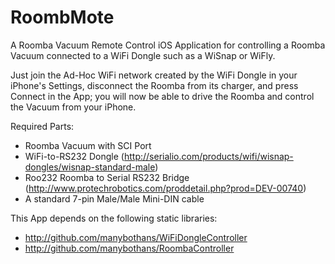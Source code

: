 RoombMote
====================

A Roomba Vacuum Remote Control iOS Application for controlling a Roomba Vacuum connected to a WiFi Dongle such as a WiSnap or WiFly.

Just join the Ad-Hoc WiFi network created by the WiFi Dongle in your iPhone's Settings, disconnect the Roomba from its charger, and press Connect in the App; you will now be able to drive the Roomba and control the Vacuum from your iPhone.

Required Parts:
 - Roomba Vacuum with SCI Port
 - WiFi-to-RS232 Dongle (http://serialio.com/products/wifi/wisnap-dongles/wisnap-standard-male)
 - Roo232 Roomba to Serial RS232 Bridge (http://www.protechrobotics.com/proddetail.php?prod=DEV-00740)
 - A standard 7-pin Male/Male Mini-DIN cable

This App depends on the following static libraries:
 - http://github.com/manybothans/WiFiDongleController
 - http://github.com/manybothans/RoombaController

